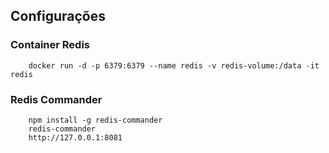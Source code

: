 
## Configurações
### Container Redis
```
    docker run -d -p 6379:6379 --name redis -v redis-volume:/data -it redis
```

### Redis Commander
```
    npm install -g redis-commander
    redis-commander
    http://127.0.0.1:8081
```
